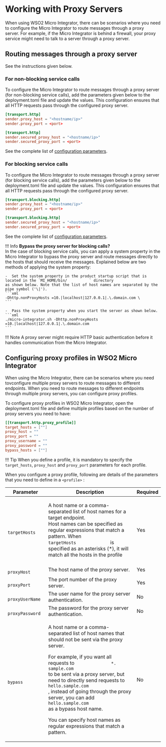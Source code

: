 # Working with Proxy Servers

When using WSO2 Micro Integrator, there can be scenarios where you need to configure the Micro Integrator to route
messages through a proxy server. For example, if the Micro Integrator is behind a
firewall, your proxy service might need to talk to a server through a
proxy server.

## Routing messages through a proxy server

See the instructions given below.

### For non-blocking service calls

To configure the Micro Integrator to route messages through a proxy server
(for non-blocking service calls), add the parameters given below to the deployment.toml file and update the
values. This configuration ensures that all HTTP requests pass through
the configured proxy server.

```toml tab='HTTP'
[transport.http]
sender.proxy_host = "<hostname/ip>"
sender.proxy_port = <port>
```

```toml tab='HTTPS'
[transport.http]
sender.secured_proxy_host = "<hostname/ip>"
sender.secured_proxy_port = <port>
```

See the complete list of [configuration parameters](../references/config-catalog.md/#https-transport-non-blocking-mode).

### For blocking service calls

To configure the Micro Integrator to route messages through a proxy server
(for blocking service calls), add the parameters given below to the deployment.toml file and update the
values. This configuration ensures that all HTTP requests pass through
the configured proxy server.

```toml tab='HTTP Blocking'
[transport.blocking.http]
sender.proxy_host = "<hostname/ip>"
sender.proxy_port = <port>
```

```toml tab='HTTPS Blocking'
[transport.blocking.http]
sender.secured_proxy_host = "<hostname/ip>"
sender.secured_proxy_port = <port>
```

See the complete list of [configuration parameters](../references/config-catalog/#https-transport-blocking-mode).

!!! Info
    **Bypass the proxy server for blocking calls?**  
    In the case of blocking service calls, you can apply a system property in the Micro Integrator to bypass the proxy server and route messages directly to the hosts that should receive the messages. Explained below are two methods of applying the system property:

    -  Set the system property in the product startup script that is located in the `MI_HOME/bin/          ` directory
    as shown below. Note that the list of host names are separated by the pipe symbol ('\|').
    ```xml
    -Dhttp.nonProxyHosts =10.|localhost|127.0.0.1|.\.domain.com \
    ```

    -  Pass the system property when you start the server as shown below.
    ```xml
    ./micro-integrator.sh -Dhttp.nonProxyHosts =10.|localhost|127.0.0.1|.\.domain.com
    ```
        
!!! Note
    A proxy server might require HTTP basic authentication before it handles communication from the Micro Integrator.


## Configuring proxy profiles in WSO2 Micro Integrator

When using the Micro Integrator, there can be scenarios where you need tovconfigure multiple proxy servers to route messages to different
endpoints. When you need to route messages to different endpoints through multiple proxy servers, you can configure proxy profiles.

To configure proxy profiles in WSO2 Micro Integrator, open the deployment.toml file and define multiple profiles based on the number of proxy servers you need to have:

```toml
[[transport.http.proxy_profile]]
target_hosts = [""]
proxy_host = ""
proxy_port = ""
proxy_username = ""
proxy_password = ""
bypass_hosts = [""]
```

!!! Tip
    When you define a profile, it is mandatory to specify the `target_hosts`, `proxy_host` and `proxy_port` parameters for each profile. 

When you configure a proxy profile, following are details of the parameters that you need to define in a `<profile>` :

<table>
<thead>
<tr class="header">
<th>Parameter</th>
<th>Description</th>
<th>Required</th>
</tr>
</thead>
<tbody>
<tr class="odd">
<td><code>             targetHosts            </code></td>
<td><p>A host name or a comma-separated list of host names for a target endpoint.<br />
Host names can be specified as regular expressions that match a pattern. When <code>              targetHosts             </code> is specified as an asterisks (*), it will match all the hosts in the profile</p></td>
<td>Yes</td>
</tr>
<tr class="even">
<td><code>             proxyHost            </code></td>
<td>The host name of the proxy server.</td>
<td>Yes</td>
</tr>
<tr class="odd">
<td><code>             proxyPort            </code></td>
<td>The port number of the proxy server.</td>
<td>Yes</td>
</tr>
<tr class="even">
<td><code>             proxyUserName            </code></td>
<td>The user name for the proxy server authentication.</td>
<td>No</td>
</tr>
<tr class="odd">
<td><code>             proxyPassword            </code></td>
<td>The password for the proxy server authentication.</td>
<td>No</td>
</tr>
<tr class="even">
<td><code>             bypass            </code></td>
<td><p>A host name or a comma-separated list of host names that should not be sent via the proxy server.</p>
<p>For example, if you want all requests to <code>              *.                             sample.com                           </code> to be sent via a proxy server, but need to directly send requests to <code>                             hello.sample.com                           </code> , instead of going through the proxy server, you can add <code>                             hello.sample.com                           </code> as a bypass host name.</p>
<p>You can specify host names as regular expressions that match a pattern.</p></td>
<td>No</td>
</tr>
</tbody>
</table>
